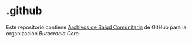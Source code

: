 # .github

Este repositorio contiene [Archivos de Salud Comunitaria](https://docs.github.com/en/communities/setting-up-your-project-for-healthy-contributions/creating-a-default-community-health-file) de GitHub para la organización _Burocracia Cero_.
